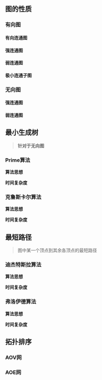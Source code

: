## 图的性质

### 有向图

#### 有向连通图

#### 强连通图

#### 弱连通图

#### 极小连通子图

### 无向图

#### 强连通图

#### 弱连通图

## 最小生成树
> **针对于无向图**

### Prime算法
**算法思想**

**时间复杂度**

### 克鲁斯卡尔算法
**算法思想**

**时间复杂度**

## 最短路径
> 图中某一个顶点到其余各顶点的最短路径

### 迪杰特斯拉算法
**算法思想**

**时间复杂度**

### 弗洛伊德算法
**算法思想**

**时间复杂度**

## 拓扑排序
### AOV网

### AOE网